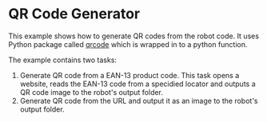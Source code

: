 # QR Code Generator

This example shows how to generate QR codes from the robot code. It uses Python package called [qrcode](https://pypi.org/project/qrcode) which is wrapped in to a python function.

The example contains two tasks:

1. Generate QR code from a EAN-13 product code. This task opens a website, reads the EAN-13 code from a specidied locator and outputs a QR code image to the robot's output folder.
2. Generate QR code from the URL and output it as an image to the robot's output folder.